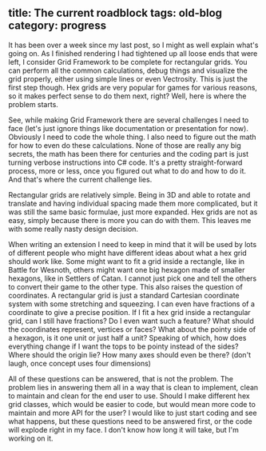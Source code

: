 title: The current roadblock
tags: old-blog
category: progress
---

It has been over a week since my last post, so I might as well explain what's
going on. As I finished rendering I had tightened up all loose ends that were
left, I consider Grid Framework to be complete for rectangular grids. You can
perform all the common calculations, debug things and visualize the grid
properly, either using simple lines or even Vectrosity. This is just the first
step though. Hex grids are very popular for games for various reasons, so it
makes perfect sense to do them next, right? Well, here is where the problem
starts.

See, while making Grid Framework there are several challenges I need to face
(let's just ignore things like documentation or presentation for now).
Obviously I need to code the whole thing. I also need to figure out the math
for how to even do these calculations. None of those are really any big
secrets, the math has been there for centuries and the coding part is just
turning verbose instructions into C# code. It's a pretty straight-forward
process, more or less, once you figured out what to do and how to do it. And
that's where the current challenge lies.

Rectangular grids are relatively simple. Being in 3D and able to rotate and
translate and having individual spacing made them more complicated, but it was
still the same basic formulae, just more expanded. Hex grids are not as easy,
simply because there is more you can do with them. This leaves me with some
really nasty design decision.

When writing an extension I need to keep in mind that it will be used by lots
of different people who might have different ideas about what a hex grid should
work like. Some might want to fit a grid inside a rectangle, like in Battle for
Wesnoth, others might want one big hexagon made of smaller hexagons, like in
Settlers of Catan. I cannot just pick one and tell the others to convert their
game to the other type. This also raises the question of coordinates. A
rectangular grid is just a standard Cartesian coordinate system with some
stretching and squeezing. I can even have fractions of a coordinate to give a
precise position. If I fit a hex grid inside a rectangular grid, can I still
have fractions? Do I even want such a feature? What should the coordinates
represent, vertices or faces? What about the pointy side of a hexagon, is it
one unit or just half a unit? Speaking of which, how does everything change if
I want the tops to be pointy instead of the sides? Where should the origin lie?
How many axes should even be there? (don't laugh, once concept uses four
dimensions)

All of these questions can be answered, that is not the problem. The problem
lies in answering them all in a way that is clean to implement, clean to
maintain and clean for the end user to use. Should I make different hex grid
classes, which would be easier to code, but would mean more code to maintain
and more API for the user? I would like to just start coding and see what
happens, but these questions need to be answered first, or the code will
explode right in my face. I don't know how long it will take, but I'm working
on it.
